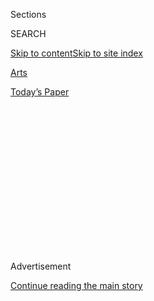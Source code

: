 <div id="app">

<div>

<div>

<div>

<div class="NYTAppHideMasthead css-1q2w90k e1suatyy0">

<div class="section css-ui9rw0 e1suatyy2">

<div class="css-eph4ug er09x8g0">

<div class="css-6n7j50">

</div>

<span class="css-1dv1kvn">Sections</span>

<div class="css-10488qs">

<span class="css-1dv1kvn">SEARCH</span>

</div>

[Skip to content](#site-content)[Skip to site
index](#site-index)

</div>

<div id="masthead-section-label" class="css-1wr3we4 eaxe0e00">

[Arts](https://www.nytimes3xbfgragh.onion/section/arts)

</div>

<div class="css-10698na e1huz5gh0">

</div>

</div>

<div id="masthead-bar-one" class="section hasLinks css-15hmgas e1csuq9d3">

<div class="css-uqyvli e1csuq9d0">

</div>

<div class="css-1uqjmks e1csuq9d1">

</div>

<div class="css-9e9ivx">

[](https://myaccount.nytimes3xbfgragh.onion/auth/login?response_type=cookie&client_id=vi)

</div>

<div class="css-1bvtpon e1csuq9d2">

[Today’s
Paper](https://www.nytimes3xbfgragh.onion/section/todayspaper)

</div>

</div>

</div>

</div>

<div data-aria-hidden="false">

<div id="site-content" data-role="main">

<div>

<div class="css-1aor85t" style="opacity:0.000000001;z-index:-1;visibility:hidden">

<div class="css-1hqnpie">

<div class="css-epjblv">

<span class="css-17xtcya">[Arts](/section/arts)</span><span class="css-x15j1o">|</span><span class="css-fwqvlz">Will
Superblue Be the ‘Infinity Room’ Writ
Large?</span>

</div>

<div class="css-k008qs">

<div class="css-1iwv8en">

<span class="css-18z7m18"></span>

<div>

</div>

</div>

<span class="css-1n6z4y">https://nyti.ms/30rLZSj</span>

<div class="css-1705lsu">

<div class="css-4xjgmj">

<div class="css-4skfbu" data-role="toolbar" data-aria-label="Social Media Share buttons, Save button, and Comments Panel with current comment count" data-testid="share-tools">

  - 
  - 
  - 
  - 
    
    <div class="css-6n7j50">
    
    </div>

  - 
  - 

</div>

</div>

</div>

</div>

</div>

</div>

<div id="NYT_TOP_BANNER_REGION" class="css-13pd83m">

</div>

<div id="top-wrapper" class="css-1sy8kpn">

<div id="top-slug" class="css-l9onyx">

Advertisement

</div>

[Continue reading the main
story](#after-top)

<div class="ad top-wrapper" style="text-align:center;height:100%;display:block;min-height:250px">

<div id="top" class="place-ad" data-position="top" data-size-key="top">

</div>

</div>

<div id="after-top">

</div>

</div>

<div>

<div id="sponsor-wrapper" class="css-1hyfx7x">

<div id="sponsor-slug" class="css-19vbshk">

Supported by

</div>

[Continue reading the main
story](#after-sponsor)

<div id="sponsor" class="ad sponsor-wrapper" style="text-align:center;height:100%;display:block">

</div>

<div id="after-sponsor">

</div>

</div>

<div class="css-186x18t">

</div>

<div class="css-1vkm6nb ehdk2mb0">

# Will Superblue Be the ‘Infinity Room’ Writ Large?

</div>

Art objects are a bore. People want multisensory “experiences,” the more
immersive the better. With JR, James
Turrell,<span class="css-8l6xbc evw5hdy0"> </span>teamLab and more, a
new business venture funded by Marc Glimcher and Laurene Powell Jobs
hopes to deliver.

<div class="css-79elbk" data-testid="photoviewer-wrapper">

<div class="css-z3e15g" data-testid="photoviewer-wrapper-hidden">

</div>

<div class="css-1a48zt4 ehw59r15" data-testid="photoviewer-children">

![<span class="css-16f3y1r e13ogyst0" data-aria-hidden="true">Leo
Villareal’s “The Bay Lights,” a temporary installation in 2013, was
redone in 2016 to become a permanent fixture for the San Francisco Bay
Bridge. Mr. Villareal will join the network of Superblue
artists.</span><span class="css-cnj6d5 e1z0qqy90" itemprop="copyrightHolder"><span class="css-1ly73wi e1tej78p0">Credit...</span><span><span>Leo
Villareal and Illuminate; James
Ewing</span></span></span>](https://static01.graylady3jvrrxbe.onion/images/2020/08/05/arts/04SUPERBLUE3/merlin_175177776_3b59712b-3803-4023-ad60-0eef78280def-articleLarge.jpg?quality=75&auto=webp&disable=upscale)

</div>

</div>

<div class="css-18e8msd">

<div class="css-vp77d3 epjyd6m0">

<div class="css-1baulvz">

By <span class="css-1baulvz last-byline" itemprop="name">Frank
Rose</span>

</div>

</div>

  - 
    
    <div class="css-ld3wwf e16638kd2">
    
    Aug. 4,
    2020
    
    </div>

  - 
    
    <div class="css-4xjgmj">
    
    <div class="css-d8bdto" data-role="toolbar" data-aria-label="Social Media Share buttons, Save button, and Comments Panel with current comment count" data-testid="share-tools">
    
      - 
      - 
      - 
      - 
        
        <div class="css-6n7j50">
        
        </div>
    
      - 
      - 
    
    </div>
    
    </div>

</div>

</div>

<div class="section meteredContent css-1r7ky0e" name="articleBody" itemprop="articleBody">

<div class="css-1fanzo5 StoryBodyCompanionColumn">

<div class="css-53u6y8">

You could say the whole thing started with an argument over whether to
sell tickets.

It was late 2015, and Pace, the blue-chip New York gallery with outposts
in London and Beijing, was planning to open its new space in Silicon
Valley with a show by the Japanese art collective
[teamLab](https://www.nytimes3xbfgragh.onion/2016/02/04/t-magazine/art/teamlab-living-digital-space-future-parks-pace-gallery-california.html).
It seemed a good fit: The whole point of Pace Art + Technology, as the
new venue was called, was to bring art to the tech crowd, and teamLab’s
wildly colorful, highly kinetic electronic environments are an immersive
celebration of art, science, technology and nature. But then the teamLab
people said, You’re going to sell tickets, right?

Marc Glimcher, Pace’s chief executive, was taken aback. “I said, you
can’t sell tickets,” he recalled recently.

Why not? they asked.

Because, he replied, “art galleries sell art, not tickets.”

Then you’re telling us that you’re only in business to sell art to the
ultrarich.

“No, no\!”—and yet, he realized, they had a point: Art isn’t always a
commodity. So they ended up selling tickets — but more important, Mr.
Glimcher said last week, “That was the kernel of a disruptive idea.”

</div>

</div>

<div class="css-1fanzo5 StoryBodyCompanionColumn">

<div class="css-53u6y8">

This “disruptive idea” is poised to reach fruition with the announcement
Tuesday of a new venture that aims ** to reinvent how art is shown.
Superblue, as it is called, will open a series of experiential art
centers (EACs for short) that won’t sell precious objects, as
conventional galleries do. They’ll present art experiences: deep dives
into all-encompassing works by such artists as
[JR](https://www.nytimes3xbfgragh.onion/2014/09/25/arts/design/jr-brings-ellis-islands-abandoned-hospital-to-life.html),
the French photographer who focuses on issues like migration,
displacement and imprisonment; and James Turrell, the celebrated Light
and Space artist whose massive [installation at the Guggenheim
Museum](https://www.nytimes3xbfgragh.onion/2013/06/21/arts/design/james-turrell-plays-with-color-at-the-guggenheim.html)
seven years ago was described in The New York Times as “a meditative
spectacle.”

</div>

</div>

<div class="css-79elbk" data-testid="photoviewer-wrapper">

<div class="css-z3e15g" data-testid="photoviewer-wrapper-hidden">

</div>

<div class="css-1a48zt4 ehw59r15" data-testid="photoviewer-children">

![<span class="css-16f3y1r e13ogyst0" data-aria-hidden="true">Installation
of JR’s “Migrants, Mayra, Picnic Across the Border, Tecate, Mexico–
USA,” 2017. The artist staged an international picnic with hundreds of
people sharing a meal. He joins Superblue’s
roster.</span><span class="css-cnj6d5 e1z0qqy90" itemprop="copyrightHolder"><span class="css-1ly73wi e1tej78p0">Credit...</span><span>JR</span></span>](https://static01.graylady3jvrrxbe.onion/images/2020/08/05/arts/04superblue7/merlin_175177788_098ad61d-9732-4236-8e28-7b40e68e7d25-articleLarge.jpg?quality=75&auto=webp&disable=upscale)

</div>

</div>

<div class="css-1fanzo5 StoryBodyCompanionColumn">

<div class="css-53u6y8">

Superblue plans to open first in Miami in December, in a formerly
abandoned industrial building across the street from the Rubell Museum,
one of the premier contemporary art collections.

At 50,000 square feet it will be big enough to present multiple artists
at once, and its shows will stay up for as long as 18 months, far longer
than a gallery exhibition. Ultimately, Mr. Glimcher, Superblue’s
chairman, and [Christy
MacLear](https://www.youtube.com/watch?v=_aC5tn6jKzk), the cultural
entrepreneur and strategist who will be its chief executive, expect to
open several such centers in the United States, Europe and Asia. It’s no
accident that their chief operating officer, Marcy Davis, comes from
Cirque du Soleil, the troupe that disrupted the circus — before itself
being pushed into bankruptcy [in the wake of the
coronavirus.](https://www.nytimes3xbfgragh.onion/2020/05/17/world/canada/cirque-du-soleil-coronavirus-debt.html)

[Superblue won’t be the first
imme](https://www.nytimes3xbfgragh.onion/2020/05/17/world/canada/cirque-du-soleil-coronavirus-debt.html)rsive
art enterprise. A company called
[Artechouse](https://www.nytimes3xbfgragh.onion/2018/03/14/arts/artechouse-washington-dc-museum.html)
has set up smaller-scale experiential art spaces in Washington, Miami
Beach and New York’s Chelsea Market, and teamLab went on to partner with
a Japanese real-estate developer in [teamLab
Borderless](https://borderless.teamlab.art/), an enormous showcase on
Tokyo’s waterfront that drew 2.3 million people in its first year, more
of them from the United States than from any other country beyond Japan
itself.

</div>

</div>

<div class="css-1fanzo5 StoryBodyCompanionColumn">

<div class="css-53u6y8">

Both Artechouse and teamLab Borderless charge an admission fee, and
Superblue will do the same — for something under $40 in Miami, with the
artists sharing the proceeds. “You could say it’s an evolution of
patronage from the collector to the public,” Ms. MacLear said. “From the
collector owning the work, to the public engaging directly with the
artist.”

</div>

</div>

<div class="css-79elbk" data-testid="photoviewer-wrapper">

<div class="css-z3e15g" data-testid="photoviewer-wrapper-hidden">

</div>

<div class="css-1a48zt4 ehw59r15" data-testid="photoviewer-children">

<div class="css-1xdhyk6 erfvjey0">

<span class="css-1ly73wi e1tej78p0">Image</span>

<div class="css-zjzyr8">

<div data-testid="lazyimage-container" style="height:257.77777777777777px">

</div>

</div>

</div>

<span class="css-16f3y1r e13ogyst0" data-aria-hidden="true">Es Devlin’s
“Room 2022,” an immersive installation in 2017 set inside a Miami
Beach
hotel.</span><span class="css-cnj6d5 e1z0qqy90" itemprop="copyrightHolder"><span class="css-1ly73wi e1tej78p0">Credit...</span><span>Eugene
Gologursky/Getty Images for American Express Platinum</span></span>

</div>

</div>

<div class="css-1fanzo5 StoryBodyCompanionColumn">

<div class="css-53u6y8">

Beyond sharing ticket revenue with its artists, Superblue expects to
commission them to create new works, offering direct financial support
to get them started and in other cases helping them land commissions for
public artworks from cities, festivals and the like. The tab for such
works can run into the millions — witness [“The Bay
Lights,”](https://illuminate.org/projects/the-bay-lights/) Leo
Villareal’s monumental light installation on the San Francisco-Oakland
Bay Bridge, which cost $8 million to install in 2013 and another $4
million to make permanent in 2016, not counting the electric bill. Mr.
Villareal is part of the Superblue stable — “we’re loosely calling it a
network,” Ms. MacLear said — and like several others, including JR,
teamLab and Mr. Turrell, he is also represented by Pace. Others are not,
and according to Ms. MacLear the two businesses are separate. How much
it’s all expected to cost appears to be a closely guarded secret.

Immersive art installations have been around since at least the late
’50s, when emerging pop artists like Jim Dine and Claes Oldenburg set
up anarchic “environments” in the basement of the [Judson Memorial
Church](https://www.judson.org/arts) in Greenwich Village. By the
mid-60s, Robert Rauschenberg and Andy Warhol were teaming up with
engineers at AT\&T’s Bell Labs to create tech-infused works that were
meant to be experienced rather than admired. More recently, [Yayoi
Kusama’s “Infinity Mirrored
Room”](https://www.nytimes3xbfgragh.onion/2013/12/02/arts/design/yayoi-kusamas-mirrored-room-at-david-zwirner-gallery.html)
at David Zwirner Gallery in Chelsea and [Random International’s “Rain
Room”](https://www.nytimes3xbfgragh.onion/video/arts/design/100000002254021/rain-room-at-the-barbican-center.html)
at the Museum of Modern Art had people standing in line for hours to
experience a few moments of — was it art? No matter. “It felt like
eternity,” one Kusama fan told The Times, referring not to the nearly
three-hour wait he’d endured in wintry weather but to the 45 seconds he
got to spend amid the twinkling lights of her walk-in-closet-size
simulation of
infinity.

</div>

</div>

<div class="css-79elbk" data-testid="photoviewer-wrapper">

<div class="css-z3e15g" data-testid="photoviewer-wrapper-hidden">

</div>

<div class="css-1a48zt4 ehw59r15" data-testid="photoviewer-children">

<div class="css-1xdhyk6 erfvjey0">

<span class="css-1ly73wi e1tej78p0">Image</span>

<div class="css-zjzyr8">

<div data-testid="lazyimage-container" style="height:257.77777777777777px">

</div>

</div>

</div>

<span class="css-16f3y1r e13ogyst0" data-aria-hidden="true">“Universe of
Water Particles on a Rock Where People Gather,” a kinetic installation
at teamLab Borderless, the group’s showcase in Tokyo. The art group is
joining
Superblue.</span><span class="css-cnj6d5 e1z0qqy90" itemprop="copyrightHolder"><span class="css-1ly73wi e1tej78p0">Credit...</span><span>teamLab
and Pace Gallery</span></span>

</div>

</div>

<div class="css-1fanzo5 StoryBodyCompanionColumn">

<div class="css-53u6y8">

Yet even mega-galleries like Zwirner or Pace are ill-equipped to handle
such work. Their stock in trade is art that sells for seven figures or
more by the likes of Jeff Koons, Alexander Calder, Chuck Close, David
Hockney, Mark Rothko and Julian Schnabel. All the same, Mr. Glimcher
said, “we would tend toward the installation and away from the object,
knowing that money was going out the door and not in the door. The way
we were going to get money back in the door was by selling paintings.”

</div>

</div>

<div class="css-1fanzo5 StoryBodyCompanionColumn">

<div class="css-53u6y8">

Fortunately for Mr. Glimcher, collectors are still buying paintings — or
they were until the coronavirus struck. (Like other galleries, [Pace has
laid
off](https://www.artnews.com/art-news/news/pace-gallery-lay-offs-1202695286/)a
substantial contingent of workers, and the immense new headquarters it
opened in Chelsea last September was closed for months and has only
recently reopened by appointment only.)

But for broader audiences, and younger people in particular, art objects
are no longer the draw they once were. This is part of a much bigger
shift in favor of immersive experiences and against consumerism in
general. For well over a decade, trend-watchers have noted a growing
preference for experiences over things. “And this is doubly true with
the coronavirus,” said B. Joseph Pine II, co-author with James H.
Gilmore of [“The Experience
Economy,”](https://www.google.com/books/edition/The_Experience_Economy/5hs-tyRrSXMC?hl=en&gbpv=0&kptab=getbook)
a book that declared the crux of business today to no longer be goods or
services but experiences. The pandemic, he added, “makes us sit back and
think, what makes us happy? What does life mean? We’ve got enough
stuff.”

For Pace, the road to experiences ran through Silicon Valley, where Mr.
Glimcher — whose father, Arne Glimcher, now 82, founded Pace 60 years
ago and built it into a powerhouse — forged a dense web of connections.
The most critical of these was the billionaire activist Laurene Powell
Jobs, the widow and heir of Apple co-founder Steve Jobs, who joined Mr.
Glimcher in funding the new venture through the Emerson Collective, her
investment vehicle for social change. Another key figure was Mollie
Dent-Brocklehurst, now a co-founder of Superblue, who set up Pace’s
London outpost in 2010 and later headed Future/Pace, the gallery’s first
attempt to break into experiential art. This eventually led to an
initiative called PaceX that was the immediate forerunner of Superblue.

“Laurene told me, It isn’t going to be called PaceX — sorry,” Mr.
Glimcher said. “We’re breaking all the rules, and we’ve got to come up
with something new.” All this rule-breaking put him in mind of the [Blue
Rider](https://www.nytimes3xbfgragh.onion/2018/10/24/arts/design/franz-marc-august-macke-neue-galerie.html),
the radical art movement that sprang up in Germany before World War I.
One of his younger employees heard that and came back with Superblue.

“I said, That’s the worst thing I ever heard,” Mr. Glimcher recalled,
“but I couldn’t get it out of my head.” He mentioned it to his
meditation teacher, Thom Knoles, a one-time protégé of Maharishi Mahesh
Yogi, who introduced Transcendental Meditation to the Beatles in the
’60s. According to Mr. Glimcher, Mr. Knoles told him that the word
Krishna is Sanskrit for “superblue” — a liberal translation, apparently,
but no matter. Superblue it would be.

And the artists? “I loved, loved, loved the idea,” said JR, reached by
phone as he was returning from a shoot in the low-income suburbs of
Paris. “I started right away working and brainstorming.” Ralph Nauta and
Lonneke Gordijn of Studio Drift feel much the same. “Luckily now there’s
this energy and movement going on where our work fits in,” said Mr.
Nauta, adding that “there is no market” for the kind of art they make —
like the 300 light-bearing drones they sent swooping out across central
Rotterdam in May in celebration of health and freedom.

</div>

</div>

<div class="css-1fanzo5 StoryBodyCompanionColumn">

<div class="css-53u6y8">

“I’ve never sold anything,” said [Es
Devlin](https://esdevlin.com/work/louis-vuitton-fw2020), the
London-based Superblue artist who designed the astonishing set for Sam
Mendes’s acclaimed production of “The Lehman Trilogy”— an
800-square-foot rotating glass box in which the rise and fall of an
American dynasty transpires as if in a giant bauble. More recently she
staged a choir made up of people dressed as portrait subjects from the
Louvre for the Louis Vuitton fall/winter women’s fashion show, with
music by Bryce Dessner of the National. She doesn’t have gallery
representation either, working with a manager instead.

“It’s pretty clear I’m a theater animal,” she added — so at least she
has no problem with selling tickets. Will Superblue work? “We’ll know
more after we’ve done it,” she concluded. “Ask me this question in a
year.”

*Frank Rose is the author of “The Art of Immersion” and faculty director
of Columbia University’s executive education seminar in Strategic
Storytelling.*

</div>

</div>

</div>

<div>

</div>

<div>

</div>

<div>

</div>

<div>

<div id="bottom-wrapper" class="css-1ede5it">

<div id="bottom-slug" class="css-l9onyx">

Advertisement

</div>

[Continue reading the main
story](#after-bottom)

<div id="bottom" class="ad bottom-wrapper" style="text-align:center;height:100%;display:block;min-height:90px">

</div>

<div id="after-bottom">

</div>

</div>

</div>

</div>

</div>

## Site Index

<div>

</div>

## Site Information Navigation

  - [© <span>2020</span> <span>The New York Times
    Company</span>](https://help.nytimes3xbfgragh.onion/hc/en-us/articles/115014792127-Copyright-notice)

<!-- end list -->

  - [NYTCo](https://www.nytco.com/)
  - [Contact
    Us](https://help.nytimes3xbfgragh.onion/hc/en-us/articles/115015385887-Contact-Us)
  - [Work with us](https://www.nytco.com/careers/)
  - [Advertise](https://nytmediakit.com/)
  - [T Brand Studio](http://www.tbrandstudio.com/)
  - [Your Ad
    Choices](https://www.nytimes3xbfgragh.onion/privacy/cookie-policy#how-do-i-manage-trackers)
  - [Privacy](https://www.nytimes3xbfgragh.onion/privacy)
  - [Terms of
    Service](https://help.nytimes3xbfgragh.onion/hc/en-us/articles/115014893428-Terms-of-service)
  - [Terms of
    Sale](https://help.nytimes3xbfgragh.onion/hc/en-us/articles/115014893968-Terms-of-sale)
  - [Site
    Map](https://spiderbites.nytimes3xbfgragh.onion)
  - [Help](https://help.nytimes3xbfgragh.onion/hc/en-us)
  - [Subscriptions](https://www.nytimes3xbfgragh.onion/subscription?campaignId=37WXW)

</div>

</div>

</div>

</div>
